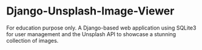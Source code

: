 # Django-Unsplash-Image-Viewer
 For education purpose only.  A Django-based web application using SQLite3 for user management and the Unsplash API to showcase a stunning collection of images.
